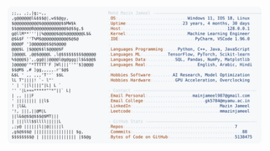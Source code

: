 <picture>
  <source srcset="https://raw.githubusercontent.com/mmazinjameel/mmazinjameel/main/dark_mode.svg?v=1743727670" media="(prefers-color-scheme: dark)">
  <img src="https://raw.githubusercontent.com/mmazinjameel/mmazinjameel/main/light_mode.svg?v=1743727670">
</picture>
